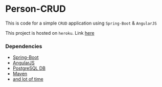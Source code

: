 # Person-CRUD

This is code for a simple `CRUD` application using `Spring-Boot` & `AngularJS`

This project is hosted on `heroku`. Link [here](http://person-crud.herokuapp.com/r)

### Dependencies

- [Spring-Boot](https://projects.spring.io/spring-boot/)
- [AngularJS](https://angularjs.org/)
- [PostgreSQL DB](https://www.postgresql.org/)
- [Maven](https://maven.apache.org/)
- [and lot of time](/#)
